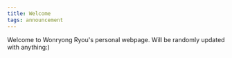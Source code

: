 ```yaml
---
title: Welcome
tags: announcement
---
```


Welcome to Wonryong Ryou's personal webpage. Will be randomly updated with anything:)

